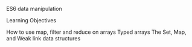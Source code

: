 ES6 data manipulation

Learning Objectives

How to use map, filter and reduce on arrays
Typed arrays
The Set, Map, and Weak link data structures
